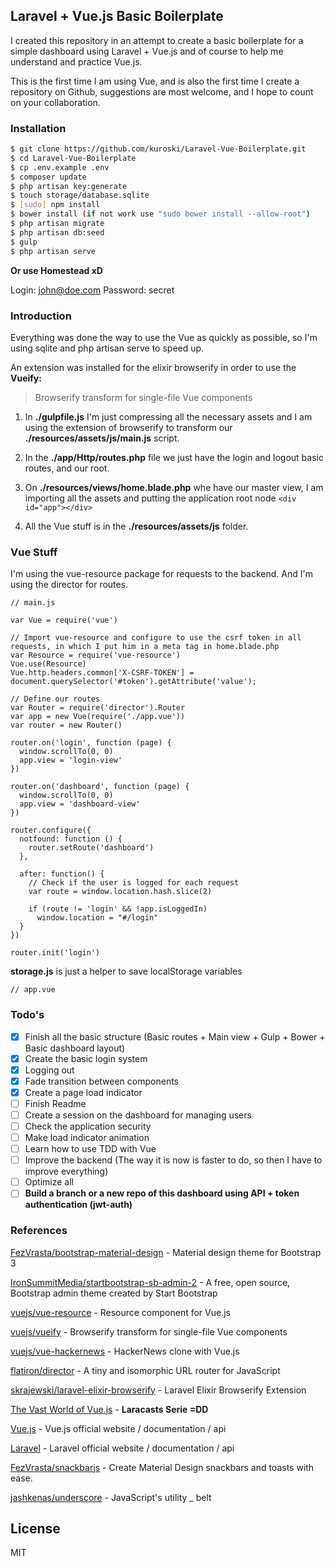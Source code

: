 ## Laravel + Vue.js Basic Boilerplate

I created this repository in an attempt to create a basic boilerplate for a simple dashboard using Laravel + Vue.js and of course to help me understand and practice Vue.js.

This is the first time I am using Vue, and is also the first time I create a repository on Github, suggestions are most welcome, and I hope to count on your collaboration.

### Installation

```sh
$ git clone https://github.com/kuroski/Laravel-Vue-Boilerplate.git
$ cd Laravel-Vue-Boilerplate
$ cp .env.example .env
$ composer update
$ php artisan key:generate
$ touch storage/database.sqlite
$ [sudo] npm install
$ bower install (if not work use "sudo bower install --allow-root")
$ php artisan migrate
$ php artisan db:seed
$ gulp
$ php artisan serve
```

**Or use Homestead xD**

Login: john@doe.com
Password: secret

### Introduction

Everything was done the way to use the Vue as quickly as possible, so I'm using sqlite and php artisan serve to speed up.

An extension was installed for the elixir browserify in order to use the **Vueify:**

> Browserify transform for single-file Vue components

1. In **./gulpfile.js** I'm just compressing all the necessary assets and I am using the extension of browserify to transform our **./resources/assets/js/main.js** script.

2. In the **./app/Http/routes.php** file we just have the login and logout basic routes, and our root.

3. On **./resources/views/home.blade.php** whe have our master view, I am importing all the assets and putting the application root node ``` <div id="app"></div> ```

4. All the Vue stuff is in the **./resources/assets/js** folder.

### Vue Stuff

I'm using the vue-resource package for requests to the backend.
And I'm using the director for routes.

``` 
// main.js

var Vue = require('vue')

// Import vue-resource and configure to use the csrf token in all requests, in which I put him in a meta tag in home.blade.php
var Resource = require('vue-resource')
Vue.use(Resource)
Vue.http.headers.common['X-CSRF-TOKEN'] = document.querySelector('#token').getAttribute('value');

// Define our routes
var Router = require('director').Router
var app = new Vue(require('./app.vue'))
var router = new Router()

router.on('login', function (page) {
  window.scrollTo(0, 0)
  app.view = 'login-view'
})
 
router.on('dashboard', function (page) {
  window.scrollTo(0, 0)
  app.view = 'dashboard-view'
})
 
router.configure({
  notfound: function () {
    router.setRoute('dashboard')
  },

  after: function() {
    // Check if the user is logged for each request
    var route = window.location.hash.slice(2)
        
    if (route != 'login' && !app.isLoggedIn)
      window.location = "#/login"
  }
})
 
router.init('login')
```

**storage.js** is just a helper to save localStorage variables

``` 
// app.vue
```

### Todo's

- [x] Finish all the basic structure (Basic routes + Main view + Gulp + Bower + Basic dashboard layout)
- [x] Create the basic login system
- [x] Logging out
- [x] Fade transition between components
- [x] Create a page load indicator
- [ ] Finish Readme
- [ ] Create a session on the dashboard for managing users
- [ ] Check the application security
- [ ] Make load indicator animation
- [ ] Learn how to use TDD with Vue
- [ ] Improve the backend (The way it is now is faster to do, so then I have to improve everything)
- [ ] Optimize all
- [ ] **Build a branch or a new repo of this dashboard using API + token authentication (jwt-auth)**

### References

[FezVrasta/bootstrap-material-design] - Material design theme for Bootstrap 3

[IronSummitMedia/startbootstrap-sb-admin-2] - A free, open source, Bootstrap admin theme created by Start Bootstrap

[vuejs/vue-resource] - Resource component for Vue.js

[vuejs/vueify] - Browserify transform for single-file Vue components

[vuejs/vue-hackernews] - HackerNews clone with Vue.js

[flatiron/director] - A tiny and isomorphic URL router for JavaScript

[skrajewski/laravel-elixir-browserify] - Laravel Elixir Browserify Extension

[The Vast World of Vue.js] - **Laracasts Serie =DD**

[Vue.js] - Vue.js official website / documentation / api

[Laravel] - Laravel official website / documentation / api

[FezVrasta/snackbarjs] - Create Material Design snackbars and toasts with ease.

[jashkenas/underscore] - JavaScript's utility _ belt

License
----

MIT

[FezVrasta/bootstrap-material-design]:https://github.com/FezVrasta/bootstrap-material-design
[IronSummitMedia/startbootstrap-sb-admin-2]:https://github.com/IronSummitMedia/startbootstrap-sb-admin-2
[vuejs/vue-resource]:https://github.com/vuejs/vue-resource
[vuejs/vueify]:https://github.com/vuejs/vueify
[vuejs/vue-hackernews]:https://github.com/vuejs/vue-hackernews
[flatiron/director]:https://github.com/flatiron/director
[skrajewski/laravel-elixir-browserify]:https://github.com/skrajewski/laravel-elixir-browserify
[The Vast World of Vue.js]:https://laracasts.com/series/learning-vuejs
[Vue.js]:http://vuejs.org/
[Laravel]:http://laravel.com/docs/5.1
[FezVrasta/snackbarjs]:https://github.com/FezVrasta/snackbarjs
[jashkenas/underscore]:https://github.com/jashkenas/underscore
